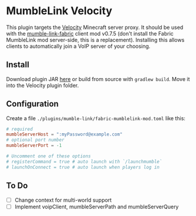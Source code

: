 # MumbleLink Velocity

This plugin targets the [Velocity](https://velocitypowered.com) Minecraft server proxy.
It should be used with the
[mumble-link-fabric](https://www.curseforge.com/minecraft/mc-mods/mumble-link-fabric)
client mod v0.7.5 (don't install the Fabric MumbleLink mod server-side, this is a replacement).
Installing this allows clients to automatically join a VoIP server of your choosing.

## Install

Download plugin JAR [here](https://github.com/TjeuKayim/mumblelink-velocity/releases)
or build from source with `gradlew build`.
Move it into the Velocity plugin folder.

## Configuration

Create a file `./plugins/mumble-link/fabric-mumblelink-mod.toml` like this:

```toml
# required
mumbleServerHost = ":myPassword@example.com"
# optional port number
mumbleServerPort = -1

# Uncomment one of these options
# registerCommand = true # auto launch with `/launchmumble`
# launchOnConnect = true # auto launch when players log in
```

## To Do

- [ ] Change context for multi-world support
- [ ] Implement voipClient, mumbleServerPath and mumbleServerQuery
